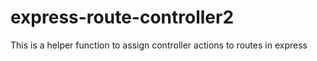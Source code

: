 express-route-controller2
=========================

This is a helper function to assign controller actions to routes in express
